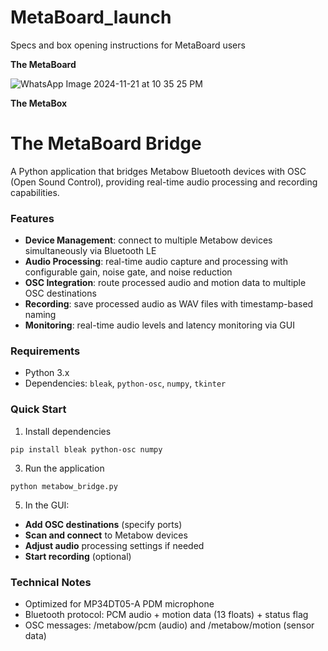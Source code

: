 # MetaBoard_launch
Specs and box opening instructions for MetaBoard users


**The MetaBoard**

![WhatsApp Image 2024-11-21 at 10 35 25 PM](https://github.com/user-attachments/assets/1c10d5c2-fe00-4740-94f0-c228e55fa3ba)


**The MetaBox**

# The MetaBoard Bridge

A Python application that bridges Metabow Bluetooth devices with OSC (Open Sound Control), providing real-time audio processing and recording capabilities.

###  Features

- **Device Management**: connect to multiple Metabow devices simultaneously via Bluetooth LE
- **Audio Processing**: real-time audio capture and processing with configurable gain, noise gate, and noise reduction
- **OSC Integration**: route processed audio and motion data to multiple OSC destinations
- **Recording**: save processed audio as WAV files with timestamp-based naming
- **Monitoring**: real-time audio levels and latency monitoring via GUI

### Requirements

- Python 3.x
- Dependencies: `bleak`, `python-osc`, `numpy`, `tkinter`

### Quick Start

1. Install dependencies
   
```pip install bleak python-osc numpy```

3. Run the application
   
```python metabow_bridge.py```

5. In the GUI:
- **Add OSC destinations** (specify ports)
- **Scan and connect** to Metabow devices
- **Adjust audio** processing settings if needed
- **Start recording** (optional)

### Technical Notes 
 
- Optimized for MP34DT05-A PDM microphone
- Bluetooth protocol: PCM audio + motion data (13 floats) + status flag
- OSC messages: /metabow/pcm (audio) and /metabow/motion (sensor data)


